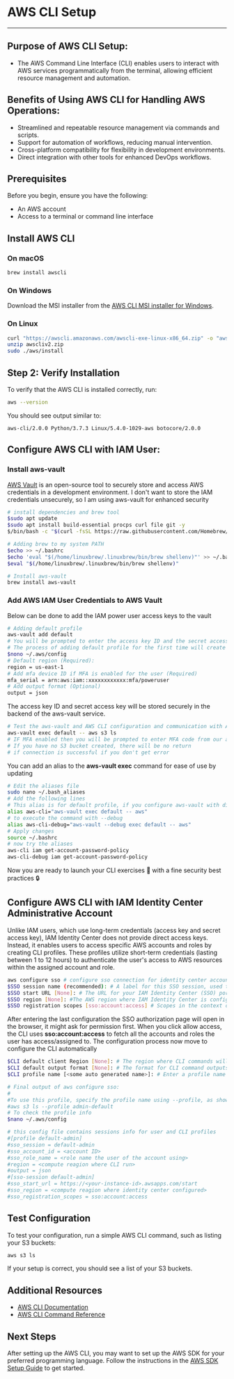 # AWS CLI Setup
---

## Purpose of AWS CLI Setup:
- The AWS Command Line Interface (CLI) enables users to interact with AWS services programmatically from the terminal, allowing efficient resource management and automation.

## Benefits of Using AWS CLI for Handling AWS Operations:
- Streamlined and repeatable resource management via commands and scripts.
- Support for automation of workflows, reducing manual intervention.
- Cross-platform compatibility for flexibility in development environments.
- Direct integration with other tools for enhanced DevOps workflows.

## Prerequisites

Before you begin, ensure you have the following:

- An AWS account
- Access to a terminal or command line interface

## Install AWS CLI

### On macOS

```sh
brew install awscli
```

### On Windows

Download the MSI installer from the [AWS CLI MSI installer for Windows](https://aws.amazon.com/cli/).

### On Linux

```sh
curl "https://awscli.amazonaws.com/awscli-exe-linux-x86_64.zip" -o "awscliv2.zip"
unzip awscliv2.zip
sudo ./aws/install
```

## Step 2: Verify Installation

To verify that the AWS CLI is installed correctly, run:

```sh
aws --version
```

You should see output similar to:

```
aws-cli/2.0.0 Python/3.7.3 Linux/5.4.0-1029-aws botocore/2.0.0
```

## Configure AWS CLI with IAM User:

### Install aws-vault
[AWS Vault](https://github.com/99designs/aws-vault) is an open-source tool to securely store and access AWS credentials in a development environment.
I don't want to store the IAM credentials unsecurely, so I am using aws-vault for enhanced security

```bash
# install dependencies and brew tool
$sudo apt update
$sudo apt install build-essential procps curl file git -y
$/bin/bash -c "$(curl -fsSL https://raw.githubusercontent.com/Homebrew/install/HEAD/install.sh)"

# Adding brew to my system PATH
$echo >> ~/.bashrc
$echo 'eval "$(/home/linuxbrew/.linuxbrew/bin/brew shellenv)"' >> ~/.bashrc
$eval "$(/home/linuxbrew/.linuxbrew/bin/brew shellenv)"

# Install aws-vault
brew install aws-vault
```

### Add AWS IAM User Credentials to AWS Vault
Below can be done to add the IAM power user access keys to the vault

```bash
# Adding default profile
aws-vault add default
# You will be prompted to enter the access key ID and the secret access key for the IAM user that you want to use to connect to AWS services and resources
# The process of adding default profile for the first time will create a config file under .aws directory, edit the file to add few more details
$nono ~/.aws/config
# Default region (Required):
region = us-east-1
# Add mfa device ID if MFA is enabled for the user (Required)
mfa_serial = arn:aws:iam::xxxxxxxxxxxx:mfa/poweruser
# Add output format (Optional)
output = json
```
The access key ID and secret access key will be stored securely in the backend of the aws-vault service.

```bash
# Test the aws-vault and AWS CLI configuration and communication with AWS account
aws-vault exec default -- aws s3 ls
# IF MFA enabled then you will be prompted to enter MFA code from our assigned device
# If you have no S3 bucket created, there will be no return
# if connection is successful if you don't get error
```
You can add an alias to the **aws-vault exec** command for ease of use by updating 

```bash
# Edit the aliases file
sudo nano ~/.bash_aliases
# Add the following lines
# This alias is for default profile, if you configure aws-vault with different profile name, then use that nameinstead of default
alias aws-cli="aws-vault exec default -- aws"
# to execute the command with --debug
alias aws-cli-debug="aws-vault --debug exec default -- aws"
# Apply changes
source ~/.bashrc
# now try the aliases
aws-cli iam get-account-password-policy
aws-cli-debug iam get-account-password-policy
```

Now you are ready to launch your CLI exercises 🚀 with a fine security best practices 🔒

## Configure AWS CLI with IAM Identity Center Administrative Account

Unlike IAM users, which use long-term credentials (access key and secret access key), IAM Identity Center does not provide direct access keys. Instead, it enables users to access specific AWS accounts and roles by creating CLI profiles. These profiles utilize short-term credentials (lasting between 1 to 12 hours) to authenticate the user's access to AWS resources within the assigned account and role.

```sh
aws configure sso # configure sso connection for identity center account
$SSO session name (recommended): # A label for this SSO session, used to manage multiple sessions or profiles.
$SSO start URL [None]: # The URL for your IAM Identity Center (SSO) portal, where users authenticate.
$SSO region [None]: #The AWS region where IAM Identity Center is configured.
$SSO registration scopes [sso:account:access] # Scopes in the context of AWS IAM Identity Center (SSO) define what permissions an application or tool (like the AWS CLI) can request and use when authenticated via IAM Identity Center. [sso:account:access] is the default registration scope for AWS CLI
```
After entering the last configuration the SSO authorization page will open in the browser, it might ask for permission first.
When you click allow access, the CLI uses **sso:account:access** to fetch all the accounts and roles the user has access/assigned to.
The configuration process now move to configure the CLI automatically

```sh
$CLI default client Region [None]: # The region where CLI commands will execute by default. This can be different from the SSO region, or could be the same.
$CLI default output format [None]: # The format for CLI command outputs. Options include: json (default), table, text
$CLI profile name [<some auto generated name>]: # Enter a profile name for the CLI, or keep the default name <some auto generated name>

# Final output of aws configure sso:
#
#To use this profile, specify the profile name using --profile, as shown:
#aws s3 ls --profile admin-default
# To check the profile info
$nano ~/.aws/config

# this config file contains sessions info for user and CLI profiles
#[profile default-admin]
#sso_session = default-admin
#sso_account_id = <account ID>
#sso_role_name = <role name the user of the account using>
#region = <compute reagion where CLI run>
#output = json
#[sso-session default-admin]
#sso_start_url = https://<your-instance-id>.awsapps.com/start
#sso_region = <compute reagion where identity center configured>
#sso_registration_scopes = sso:account:access
```

## Test Configuration

To test your configuration, run a simple AWS CLI command, such as listing your S3 buckets:

```sh
aws s3 ls
```

If your setup is correct, you should see a list of your S3 buckets.

## Additional Resources

- [AWS CLI Documentation](https://docs.aws.amazon.com/cli/latest/userguide/cli-configure-quickstart.html)
- [AWS CLI Command Reference](https://docs.aws.amazon.com/cli/latest/reference/)

## Next Steps

After setting up the AWS CLI, you may want to set up the AWS SDK for your preferred programming language. Follow the instructions in the [AWS SDK Setup Guide](./04-aws-sdk-setup.md) to get started.